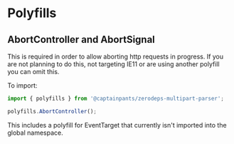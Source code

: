 # Polyfills
## AbortController and AbortSignal
This is required in order to allow aborting http requests in progress. If you are not planning to do this, not targeting IE11 or are using another polyfill you can omit this.

To import:
```typescript
import { polyfills } from '@captainpants/zerodeps-multipart-parser';

polyfills.AbortController();
```

This includes a polyfill for EventTarget that currently isn't imported into the global namespace.